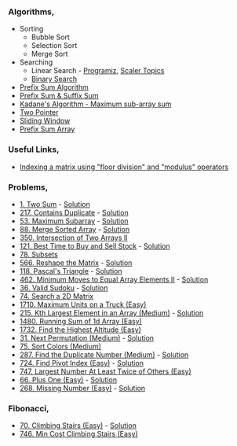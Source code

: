 ### Algorithms,
- Sorting
    - Bubble Sort
    - Selection Sort
    - Merge Sort
- Searching
    - Linear Search - [Programiz](https://www.programiz.com/dsa/linear-search), [Scaler Topics](https://www.scaler.com/topics/data-structures/linear-search-algorithm/)
    - [Binary Search](https://www.programiz.com/dsa/binary-search)
- [Prefix Sum Algorithm](https://www.youtube.com/watch?v=pVS3yhlzrlQ)
- [Prefix Sum & Suffix Sum](https://dev.to/grekz/prefix-sum-suffix-sum-programming-tools-1eh5)
- [Kadane's Algorithm - Maximum sub-array sum](https://medium.com/@rsinghal757/kadanes-algorithm-dynamic-programming-how-and-why-does-it-work-3fd8849ed73d)
- [Two Pointer](https://medium.com/analytics-vidhya/array-two-pointers-4b8d62d2b8a)
- [Sliding Window](https://janac.medium.com/what-is-the-sliding-window-algorithm-f9fcfe92b853)
- [Prefix Sum Array](https://www.geeksforgeeks.org/prefix-sum-array-implementation-applications-competitive-programming/)

### Useful Links,
- [Indexing a matrix using "floor division" and "modulus" operators](https://stackoverflow.com/a/62963673)

### Problems,
- [1. Two Sum](https://leetcode.com/problems/two-sum/) - [Solution](https://www.youtube.com/watch?v=dRUpbt8vHpo&ab_channel=takeUforward)
- [217. Contains Duplicate](https://leetcode.com/problems/contains-duplicate/) - [Solution](https://www.youtube.com/watch?v=3OamzN90kPg)
- [53. Maximum Subarray](https://leetcode.com/problems/maximum-subarray/) - [Solution](https://www.youtube.com/watch?v=w_KEocd__20)
- [88. Merge Sorted Array](https://leetcode.com/problems/merge-sorted-array/) - [Solution](https://www.youtube.com/watch?v=C4oBXLr3zos)
- [350. Intersection of Two Arrays II](https://leetcode.com/problems/intersection-of-two-arrays-ii/)
- [121. Best Time to Buy and Sell Stock](https://leetcode.com/problems/best-time-to-buy-and-sell-stock/) - [Solution](https://www.youtube.com/watch?v=1pkOgXD63yU)
- [78. Subsets](https://leetcode.com/problems/subsets/)
- [566. Reshape the Matrix](https://leetcode.com/problems/reshape-the-matrix/) - [Solution](https://www.youtube.com/watch?v=a496Nw8VQeM)
- [118. Pascal's Triangle](https://leetcode.com/problems/pascals-triangle/) - [Solution](https://www.youtube.com/watch?v=6FLvhQjZqvM)
- [462. Minimum Moves to Equal Array Elements II](https://leetcode.com/problems/minimum-moves-to-equal-array-elements-ii/) - [Solution](https://www.youtube.com/watch?v=FGgL5QxZLno)
- [36. Valid Sudoku](https://leetcode.com/problems/valid-sudoku/) - [Solution](https://www.youtube.com/watch?v=Ru_kyDIE6XI)
- [74. Search a 2D Matrix](https://leetcode.com/problems/search-a-2d-matrix/)
- [1710. Maximum Units on a Truck (Easy)](https://leetcode.com/problems/maximum-units-on-a-truck/)
- [215. Kth Largest Element in an Array (Medium)](https://leetcode.com/problems/kth-largest-element-in-an-array/) - [Solution](https://www.youtube.com/watch?v=ockS2ZKh7j8)
- [1480. Running Sum of 1d Array (Easy)](https://leetcode.com/problems/running-sum-of-1d-array/)
- [1732. Find the Highest Altitude (Easy)](https://leetcode.com/problems/find-the-highest-altitude/)
- [31. Next Permutation (Medium)](https://leetcode.com/problems/next-permutation/) - [Solution](https://www.youtube.com/watch?v=IhsUbEMfIbY)
- [75. Sort Colors (Medium)](https://leetcode.com/problems/sort-colors/)
- [287. Find the Duplicate Number (Medium)](https://leetcode.com/problems/find-the-duplicate-number/) - [Solution](https://www.youtube.com/watch?v=0U4e11Z7Vcs)
- [724. Find Pivot Index (Easy)](https://leetcode.com/problems/find-pivot-index/) - [Solution](https://www.youtube.com/watch?v=u89i60lYx8U&ab_channel=NeetCode)
- [747. Largest Number At Least Twice of Others (Easy)](https://leetcode.com/problems/largest-number-at-least-twice-of-others/)
- [66. Plus One (Easy)](https://leetcode.com/problems/plus-one/) - [Solution](https://www.youtube.com/watch?v=G737jzcxG9A&ab_channel=NickWhite)
- [268. Missing Number (Easy)](https://leetcode.com/problems/missing-number/description/) - [Solution](https://www.youtube.com/watch?v=406y4hq66UM)

### Fibonacci,
- [70. Climbing Stairs (Easy)](https://leetcode.com/problems/climbing-stairs/) - [Solution](https://www.youtube.com/watch?v=ZMNRb9TYiQM&ab_channel=FisherCoder)
- [746. Min Cost Climbing Stairs (Easy)](https://leetcode.com/problems/min-cost-climbing-stairs/)
